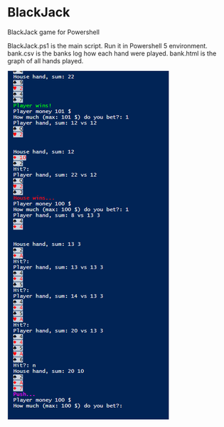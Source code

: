 # BlackJack
BlackJack game for Powershell

BlackJack.ps1 is the main script. Run it in Powershell 5 environment. bank.csv is the banks log how each hand were played. bank.html is the graph of all hands played.

![alt tag](https://raw.githubusercontent.com/Satak/BlackJack/master/blackjack.PNG)
